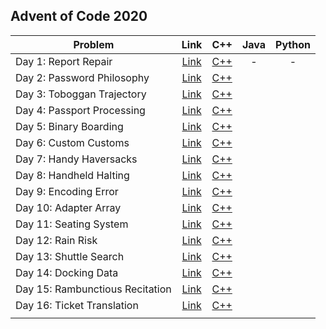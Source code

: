## Advent of Code 2020

| Problem | Link | C++ | Java | Python |
| --- | :---: | :---: | :---: | :---: |
| Day 1: Report Repair | [Link](https://adventofcode.com/2020/day/1) | [C++](Day-01-Report-Repair/cpp-2020-01/) | - | - |
| Day 2: Password Philosophy | [Link](https://adventofcode.com/2020/day/2) | [C++](Day-02-Password-Philosophy/cpp-2020-02/) | | |
| Day 3: Toboggan Trajectory | [Link](https://adventofcode.com/2020/day/3) | [C++](Day-03-Toboggan-Trajectory/cpp-2020-03/) | | |
| Day 4: Passport Processing | [Link](https://adventofcode.com/2020/day/4) | [C++](Day-04-Passport-Processing/cpp-2020-04/) | | |
| Day 5: Binary Boarding | [Link](https://adventofcode.com/2020/day/5) | [C++](Day-05-Binary-Boarding/cpp-2020-05/) | | |
| Day 6: Custom Customs | [Link](https://adventofcode.com/2020/day/6) | [C++](Day-06-Custom-Customs/cpp-2020-06/) | | |
| Day 7: Handy Haversacks | [Link](https://adventofcode.com/2020/day/7) | [C++](Day-07-Handy-Haversacks/cpp-2020-07/) | | |
| Day 8: Handheld Halting | [Link](https://adventofcode.com/2020/day/8) | [C++](Day-08-Handheld-Halting/cpp-2020-08/) | | |
| Day 9: Encoding Error | [Link](https://adventofcode.com/2020/day/9) | [C++](Day-09-Encoding-Error/cpp-2020-09/) | | |
| Day 10: Adapter Array | [Link](https://adventofcode.com/2020/day/10) | [C++](Day-10-Adapter-Array/cpp-2020-10/) | | |
| Day 11: Seating System | [Link](https://adventofcode.com/2020/day/11) | [C++](Day-11-Seating-System/cpp-2020-11/) | | |
| Day 12: Rain Risk | [Link](https://adventofcode.com/2020/day/12) | [C++](Day-12-Rain-Risk/cpp-2020-12/) | | |
| Day 13: Shuttle Search | [Link](https://adventofcode.com/2020/day/13) | [C++](Day-13-Shuttle-Search/cpp-2020-13/) | | |
| Day 14: Docking Data | [Link](https://adventofcode.com/2020/day/14) | [C++](Day-14-Docking-Data/cpp-2020-14/) | | |
| Day 15: Rambunctious Recitation | [Link](https://adventofcode.com/2020/day/15) | [C++](Day-15-Rambunctious-Recitation/cpp-2020-15/) | | |
| Day 16: Ticket Translation | [Link](https://adventofcode.com/2020/day/16) | [C++](Day-16-Ticket-Translation/cpp-2020-16/) | | |
| | | | | |
